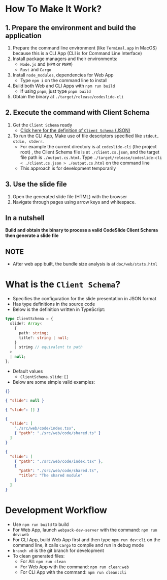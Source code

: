 # How To Make It Work?
## 1. Prepare the environment and build the application
1. Prepare the command line environment (like `Terminal.app` in MacOS)
   because this is a CLI App (CLI is for Command Line Interface)
2. Install package managers and their environments:
   - `Node.js` and (`NPM` or `PNPM`)
   - `Rust` and `Cargo`
3. Install `node_modules`, dependencies for Web App
   - Type `npm i` on the command line to install
4. Build both Web and CLI Apps with `npm run build`
   - If using `pnpm`, just type `pnpm build`
5. Obtain the binary at `./target/release/codeslide-cli`

## 2. Execute the command with Client Schema
1. Get the `Client Schema` ready
   - [Click here for the definition of `Client Schema` (JSON)](#what-is-the-client-schema)
2. To run the CLI App,
   Make use of file descriptors specified like `stdout, stdin, stderr`.
   - For example the current directory is at `codeslide-cli` (the project root)
     , the Client Schema file is at `./client.cs.json`,
     and the target file path is `./output.cs.html`.
     Type `./target/release/codeslide-cli < ./client.cs.json > ./output.cs.html` on the command line
   - This approach is for development temporarily

## 3. Use the slide file
1. Open the generated slide file (HTML) with the browser
2. Navigate through pages using arrow keys and whitespace.

## In a nutshell
**Build and obtain the binary to process a valid CodeSlide Client Schema then generate a slide file**

## NOTE
- After web app built, the bundle size analysis is at `doc/web/stats.html`

# What is the `Client Schema`?
- Specifies the configuration for the slide presentation in JSON format
- Has type definitions in the source code
- Below is the definition written in TypeScript:
```ts
type ClientSchema = {
  slide?: Array<
    {
      path: string;
      title?: string | null;
    }
    | string // equivalent to path
  >
  | null;
};
```
- Default values
  - `ClientSchema.slide`: `[]`
- Below are some simple valid examples:
```json
{}
```
```json
{ "slide": null }
```
```json
{ "slide": [] }
```
```json
{
  "slide": [
    "./src/web/code/index.tsx",
    { "path": "./src/web/code/shared.ts" }
  ]
}
```
```json
{
  "slide": [
    { "path": "./src/web/code/index.tsx" },
    {
      "path": "./src/web/code/shared.ts",
      "title": "The shared module"
    }
  ]
}
```

# Development Workflow
- Use `npm run build` to build
- For Web App, launch `webpack-dev-server` with the command: `npm run dev:web`
- For CLI App, build Web App first and then type `npm run dev:cli`
  on the command line, it calls `Cargo` to compile and run in debug mode
- `branch v0` is the git branch for development
- To clean generated files:
   - For All: `npm run clean`
   - For Web App with the command: `npm run clean:web`
   - For CLI App with the command: `npm run clean:cli`
